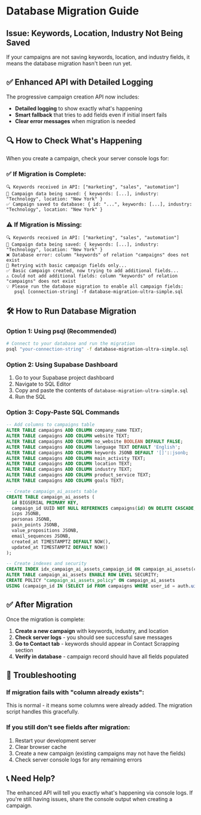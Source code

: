 # Database Migration Guide

## Issue: Keywords, Location, Industry Not Being Saved

If your campaigns are not saving keywords, location, and industry fields, it means the database migration hasn't been run yet.

## ✅ Enhanced API with Detailed Logging

The progressive campaign creation API now includes:
- **Detailed logging** to show exactly what's happening
- **Smart fallback** that tries to add fields even if initial insert fails
- **Clear error messages** when migration is needed

## 🔍 How to Check What's Happening

When you create a campaign, check your server console logs for:

### ✅ **If Migration is Complete:**
```
🔍 Keywords received in API: ["marketing", "sales", "automation"]
💾 Campaign data being saved: { keywords: [...], industry: "Technology", location: "New York" }
✅ Campaign saved to database: { id: "...", keywords: [...], industry: "Technology", location: "New York" }
```

### ⚠️ **If Migration is Missing:**
```
🔍 Keywords received in API: ["marketing", "sales", "automation"]
💾 Campaign data being saved: { keywords: [...], industry: "Technology", location: "New York" }
❌ Database error: column "keywords" of relation "campaigns" does not exist
🔄 Retrying with basic campaign fields only...
✅ Basic campaign created, now trying to add additional fields...
⚠️ Could not add additional fields: column "keywords" of relation "campaigns" does not exist
💡 Please run the database migration to enable all campaign fields:
   psql [connection-string] -f database-migration-ultra-simple.sql
```

## 🛠️ How to Run Database Migration

### Option 1: Using psql (Recommended)
```bash
# Connect to your database and run the migration
psql "your-connection-string" -f database-migration-ultra-simple.sql
```

### Option 2: Using Supabase Dashboard
1. Go to your Supabase project dashboard
2. Navigate to SQL Editor
3. Copy and paste the contents of `database-migration-ultra-simple.sql`
4. Run the SQL

### Option 3: Copy-Paste SQL Commands
```sql
-- Add columns to campaigns table
ALTER TABLE campaigns ADD COLUMN company_name TEXT;
ALTER TABLE campaigns ADD COLUMN website TEXT;
ALTER TABLE campaigns ADD COLUMN no_website BOOLEAN DEFAULT FALSE;
ALTER TABLE campaigns ADD COLUMN language TEXT DEFAULT 'English';
ALTER TABLE campaigns ADD COLUMN keywords JSONB DEFAULT '[]'::jsonb;
ALTER TABLE campaigns ADD COLUMN main_activity TEXT;
ALTER TABLE campaigns ADD COLUMN location TEXT;
ALTER TABLE campaigns ADD COLUMN industry TEXT;
ALTER TABLE campaigns ADD COLUMN product_service TEXT;
ALTER TABLE campaigns ADD COLUMN goals TEXT;

-- Create campaign_ai_assets table
CREATE TABLE campaign_ai_assets (
  id BIGSERIAL PRIMARY KEY,
  campaign_id UUID NOT NULL REFERENCES campaigns(id) ON DELETE CASCADE,
  icps JSONB,
  personas JSONB,
  pain_points JSONB,
  value_propositions JSONB,
  email_sequences JSONB,
  created_at TIMESTAMPTZ DEFAULT NOW(),
  updated_at TIMESTAMPTZ DEFAULT NOW()
);

-- Create indexes and security
CREATE INDEX idx_campaign_ai_assets_campaign_id ON campaign_ai_assets(campaign_id);
ALTER TABLE campaign_ai_assets ENABLE ROW LEVEL SECURITY;
CREATE POLICY "campaign_ai_assets_policy" ON campaign_ai_assets
USING (campaign_id IN (SELECT id FROM campaigns WHERE user_id = auth.uid()));
```

## ✅ After Migration

Once the migration is complete:
1. **Create a new campaign** with keywords, industry, and location
2. **Check server logs** - you should see successful save messages
3. **Go to Contact tab** - keywords should appear in Contact Scrapping section
4. **Verify in database** - campaign record should have all fields populated

## 🔧 Troubleshooting

### If migration fails with "column already exists":
This is normal - it means some columns were already added. The migration script handles this gracefully.

### If you still don't see fields after migration:
1. Restart your development server
2. Clear browser cache
3. Create a new campaign (existing campaigns may not have the fields)
4. Check server console logs for any remaining errors

## 📞 Need Help?
The enhanced API will tell you exactly what's happening via console logs. If you're still having issues, share the console output when creating a campaign.